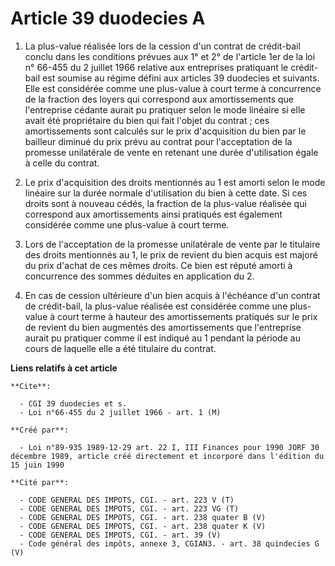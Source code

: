 # Article 39 duodecies A

1. La plus-value réalisée lors de la cession d'un contrat de crédit-bail conclu dans les conditions prévues aux 1° et 2° de
l'article 1er de la loi n° 66-455 du 2 juillet 1966 relative aux entreprises pratiquant le crédit-bail est soumise au régime
défini aux articles 39 duodecies et suivants. Elle est considérée comme une plus-value à court terme à concurrence de la
fraction des loyers qui correspond aux amortissements que l'entreprise cédante aurait pu pratiquer selon le mode linéaire si
elle avait été propriétaire du bien qui fait l'objet du contrat ; ces amortissements sont calculés sur le prix d'acquisition
du bien par le bailleur diminué du prix prévu au contrat pour l'acceptation de la promesse unilatérale de vente en retenant
une durée d'utilisation égale à celle du contrat.

2. Le prix d'acquisition des droits mentionnés au 1 est amorti selon le mode linéaire sur la durée normale d'utilisation du
bien à cette date. Si ces droits sont à nouveau cédés, la fraction de la plus-value réalisée qui correspond aux
amortissements ainsi pratiqués est également considérée comme une plus-value à court terme.

3. Lors de l'acceptation de la promesse unilatérale de vente par le titulaire des droits mentionnés au 1, le prix de revient
du bien acquis est majoré du prix d'achat de ces mêmes droits. Ce bien est réputé amorti à concurrence des sommes déduites en
application du 2.

4. En cas de cession ultérieure d'un bien acquis à l'échéance d'un contrat de crédit-bail, la plus-value réalisée est
considérée comme une plus-value à court terme à hauteur des amortissements pratiqués sur le prix de revient du bien augmentés
des amortissements que l'entreprise aurait pu pratiquer comme il est indiqué au 1 pendant la période au cours de laquelle
elle a été titulaire du contrat.

**Liens relatifs à cet article**

	**Cite**:

	  - CGI 39 duodecies et s.
	  - Loi n°66-455 du 2 juillet 1966 - art. 1 (M)

	**Créé par**:

	  - Loi n°89-935 1989-12-29 art. 22 I, III Finances pour 1990 JORF 30 décembre 1989, article créé directement et incorporé dans l'édition du 15 juin 1990

	**Cité par**:

	  - CODE GENERAL DES IMPOTS, CGI. - art. 223 V (T)
	  - CODE GENERAL DES IMPOTS, CGI. - art. 223 VG (T)
	  - CODE GENERAL DES IMPOTS, CGI. - art. 238 quater B (V)
	  - CODE GENERAL DES IMPOTS, CGI. - art. 238 quater K (V)
	  - CODE GENERAL DES IMPOTS, CGI. - art. 39 (V)
	  - Code général des impôts, annexe 3, CGIAN3. - art. 38 quindecies G (V)
